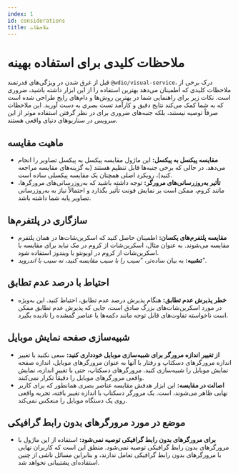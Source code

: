 ```yaml
---
index: 1
id: considerations
title: ملاحظات
---
```


# ملاحظات کلیدی برای استفاده بهینه

قبل از غرق شدن در ویژگی‌های قدرتمند `@wdio/visual-service`، درک برخی از ملاحظات کلیدی که اطمینان می‌دهد بهترین استفاده را از این ابزار داشته باشید، ضروری است. نکات زیر برای راهنمایی شما در بهترین روش‌ها و دام‌های رایج طراحی شده است که به شما کمک می‌کند نتایج دقیق و کارآمد تست بصری به دست آورید. این ملاحظات صرفاً توصیه نیستند، بلکه جنبه‌های ضروری برای در نظر گرفتن استفاده موثر از این سرویس در سناریوهای دنیای واقعی هستند.

## ماهیت مقایسه

-   **مقایسه پیکسل به پیکسل:** این ماژول مقایسه پیکسل به پیکسل تصاویر را انجام می‌دهد. در حالی که برخی جنبه‌ها قابل تنظیم هستند (به گزینه‌های مقایسه مراجعه کنید)، رویکرد اصلی همچنان یک مقایسه پیکسلی ساده است.
-   **تأثیر به‌روزرسانی‌های مرورگر:** توجه داشته باشید که به‌روزرسانی‌های مرورگرها، مانند کروم، ممکن است بر نمایش فونت تأثیر بگذارد و احتمالاً نیاز به به‌روزرسانی تصاویر پایه شما داشته باشد.

## سازگاری در پلتفرم‌ها

-   **مقایسه پلتفرم‌های یکسان:** اطمینان حاصل کنید که اسکرین‌شات‌ها در همان پلتفرم مقایسه می‌شوند. به عنوان مثال، اسکرین‌شات از کروم در مک نباید برای مقایسه با اسکرین‌شات از کروم در اوبونتو یا ویندوز استفاده شود.
-   **تشبیه:** به بیان ساده‌تر، _"سیب را با سیب مقایسه کنید، نه سیب با اندروید"_.

## احتیاط با درصد عدم تطابق

-   **خطر پذیرش عدم تطابق:** هنگام پذیرش درصد عدم تطابق، احتیاط کنید. این به‌ویژه در مورد اسکرین‌شات‌های بزرگ صادق است، جایی که پذیرش عدم تطابق ممکن است ناخواسته تفاوت‌های قابل توجه مانند دکمه‌ها یا عناصر گمشده را نادیده بگیرد.

## شبیه‌سازی صفحه نمایش موبایل

-   **از تغییر اندازه مرورگر برای شبیه‌سازی موبایل خودداری کنید:** سعی نکنید با تغییر اندازه مرورگرهای دسکتاپ و رفتار با آنها به عنوان مرورگرهای موبایل، اندازه صفحه نمایش موبایل را شبیه‌سازی کنید. مرورگرهای دسکتاپ، حتی با تغییر اندازه، نمایش واقعی مرورگرهای موبایل را دقیقاً تکرار نمی‌کنند.
-   **اصالت در مقایسه:** این ابزار هدفش مقایسه عناصر بصری همانطور که برای کاربر نهایی ظاهر می‌شوند، است. یک مرورگر دسکتاپ با اندازه تغییر یافته، تجربه واقعی روی یک دستگاه موبایل را منعکس نمی‌کند.

## موضع در مورد مرورگرهای بدون رابط گرافیکی

-   **برای مرورگرهای بدون رابط گرافیکی توصیه نمی‌شود:** استفاده از این ماژول با مرورگرهای بدون رابط گرافیکی توصیه نمی‌شود. منطق این است که کاربران نهایی با مرورگرهای بدون رابط گرافیکی تعامل ندارند، و بنابراین مسائل ناشی از چنین استفاده‌ای پشتیبانی نخواهد شد.